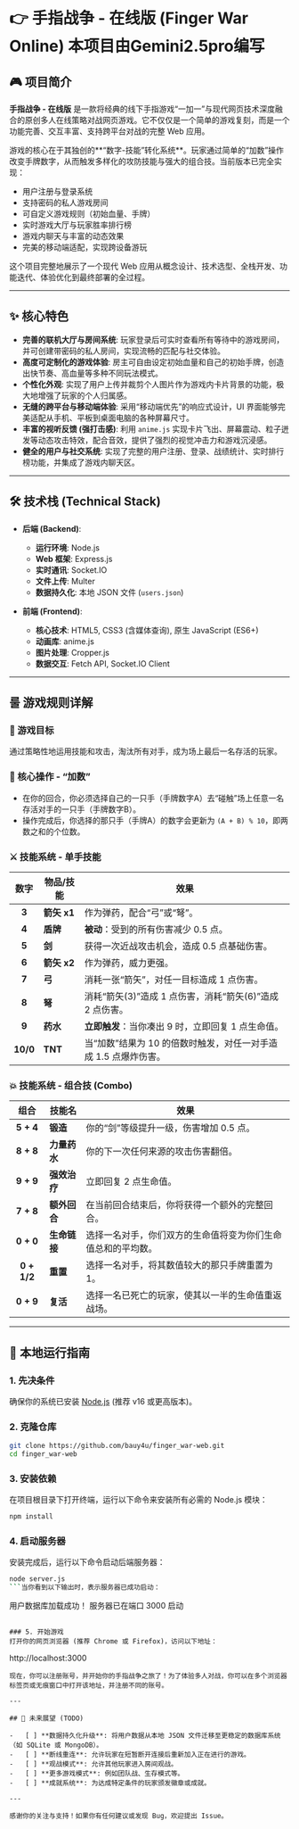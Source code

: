 
# 👉 手指战争 - 在线版 (Finger War Online) 本项目由Gemini2.5pro编写



## 🎮 项目简介

**手指战争 - 在线版** 是一款将经典的线下手指游戏“一加一”与现代网页技术深度融合的原创多人在线策略对战网页游戏。它不仅仅是一个简单的游戏复刻，而是一个功能完善、交互丰富、支持跨平台对战的完整 Web 应用。

游戏的核心在于其独创的**“数字-技能”转化系统**。玩家通过简单的“加数”操作改变手牌数字，从而触发多样化的攻防技能与强大的组合技。当前版本已完全实现：
-   用户注册与登录系统
-   支持密码的私人游戏房间
-   可自定义游戏规则（初始血量、手牌）
-   实时游戏大厅与玩家胜率排行榜
-   游戏内聊天与丰富的动态效果
-   完美的移动端适配，实现跨设备游玩

这个项目完整地展示了一个现代 Web 应用从概念设计、技术选型、全栈开发、功能迭代、体验优化到最终部署的全过程。

---

## ✨ 核心特色

-   **完善的联机大厅与房间系统**: 玩家登录后可实时查看所有等待中的游戏房间，并可创建带密码的私人房间，实现流畅的匹配与社交体验。
-   **高度可定制化的游戏体验**: 房主可自由设定初始血量和自己的初始手牌，创造出快节奏、高血量等多种不同玩法模式。
-   **个性化外观**: 实现了用户上传并裁剪个人图片作为游戏内卡片背景的功能，极大地增强了玩家的个人归属感。
-   **无缝的跨平台与移动端体验**: 采用“移动端优先”的响应式设计，UI 界面能够完美适配从手机、平板到桌面电脑的各种屏幕尺寸。
-   **丰富的视听反馈 (强打击感)**: 利用 `anime.js` 实现卡片飞出、屏幕震动、粒子迸发等动态攻击特效，配合音效，提供了强烈的视觉冲击力和游戏沉浸感。
-   **健全的用户与社交系统**: 实现了完整的用户注册、登录、战绩统计、实时排行榜功能，并集成了游戏内聊天区。

---

## 🛠️ 技术栈 (Technical Stack)

-   **后端 (Backend)**:
    -   **运行环境**: Node.js
    -   **Web 框架**: Express.js
    -   **实时通讯**: Socket.IO
    -   **文件上传**: Multer
    -   **数据持久化**: 本地 JSON 文件 (`users.json`)

-   **前端 (Frontend)**:
    -   **核心技术**: HTML5, CSS3 (含媒体查询), 原生 JavaScript (ES6+)
    -   **动画库**: anime.js
    -   **图片处理**: Cropper.js
    -   **数据交互**: Fetch API, Socket.IO Client

---

## 룰 游戏规则详解

### 🎯 游戏目标
通过策略性地运用技能和攻击，淘汰所有对手，成为场上最后一名存活的玩家。

### 🔢 核心操作 - “加数”
-   在你的回合，你必须选择自己的一只手（手牌数字A）去“碰触”场上任意一名存活对手的一只手（手牌数字B）。
-   操作完成后，你选择的那只手（手牌A）的数字会更新为 `(A + B) % 10`，即两数之和的个位数。

### ⚔️ 技能系统 - 单手技能

| 数字 | 物品/技能 | 效果 |
|:---:|---|---|
|  **3**  | **箭矢 x1** | 作为弹药，配合“弓”或“弩”。 |
|  **4**  | **盾牌** | **被动**：受到的所有伤害减少 0.5 点。 |
|  **5**  | **剑** | 获得一次近战攻击机会，造成 0.5 点基础伤害。 |
|  **6**  | **箭矢 x2** | 作为弹药，威力更强。 |
|  **7**  | **弓** | 消耗一张“箭矢”，对任一目标造成 1 点伤害。 |
|  **8**  | **弩** | 消耗“箭矢(3)”造成 1 点伤害，消耗“箭矢(6)”造成 2 点伤害。 |
|  **9**  | **药水** | **立即触发**：当你凑出 9 时，立即回复 1 点生命值。 |
| **10/0** | **TNT** | 当“加数”结果为 10 的倍数时触发，对任一对手造成 1.5 点爆炸伤害。 |

### 💥 技能系统 - 组合技 (Combo)

| 组合 | 技能名 | 效果 |
|:---:|---|---|
| **5 + 4** | **锻造** | 你的“剑”等级提升一级，伤害增加 0.5 点。 |
| **8 + 8** | **力量药水** | 你的下一次任何来源的攻击伤害翻倍。 |
| **9 + 9** | **强效治疗** | 立即回复 2 点生命值。 |
| **7 + 8** | **额外回合** | 在当前回合结束后，你将获得一个额外的完整回合。 |
| **0 + 0** | **生命链接** | 选择一名对手，你们双方的生命值将变为你们生命值总和的平均数。 |
| **0 + 1/2** | **重置** | 选择一名对手，将其数值较大的那只手牌重置为 1。 |
| **0 + 9** | **复活** | 选择一名已死亡的玩家，使其以一半的生命值重返战场。 |

---

## 🚀 本地运行指南

### 1. 先决条件
确保你的系统已安装 [Node.js](https://nodejs.org/) (推荐 v16 或更高版本)。

### 2. 克隆仓库
```bash
git clone https://github.com/bauy4u/finger_war-web.git
cd finger_war-web
```

### 3. 安装依赖
在项目根目录下打开终端，运行以下命令来安装所有必需的 Node.js 模块：
```bash
npm install
```

### 4. 启动服务器
安装完成后，运行以下命令启动后端服务器：
```bash
node server.js
```当你看到以下输出时，表示服务器已成功启动：
```
用户数据库加载成功！
服务器已在端口 3000 启动
```

### 5. 开始游戏
打开你的网页浏览器 (推荐 Chrome 或 Firefox)，访问以下地址：
```
http://localhost:3000
```
现在，你可以注册账号，并开始你的手指战争之旅了！为了体验多人对战，你可以在多个浏览器标签页或无痕窗口中打开该地址，并注册不同的账号。

---

## 📝 未来展望 (TODO)

-   [ ] **数据持久化升级**: 将用户数据从本地 JSON 文件迁移至更稳定的数据库系统（如 SQLite 或 MongoDB）。
-   [ ] **断线重连**: 允许玩家在短暂断开连接后重新加入正在进行的游戏。
-   [ ] **观战模式**: 允许其他玩家进入房间观战。
-   [ ] **更多游戏模式**: 例如团队战、生存模式等。
-   [ ] **成就系统**: 为达成特定条件的玩家颁发徽章或成就。

---

感谢你的关注与支持！如果你有任何建议或发现 Bug，欢迎提出 Issue。
```
